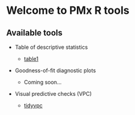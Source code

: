 # Welcome to PMx R tools

## Available tools

- Table of descriptive statistics
  - [table1](https://github.com/benjaminrich/table1)
  
- Goodness-of-fit diagnostic plots
  - Coming soon...
  
- Visual predictive checks (VPC)
   - [tidyvpc](https://github.com/jameswcraig/tidyvpc)
